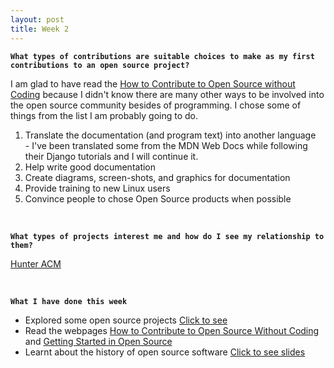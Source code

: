```yaml
---
layout: post
title: Week 2
---
```


**`What types of contributions are suitable choices to make as my first contributions to an open source project?`**  

I am glad to have read the [How to Contribute to Open Source without Coding](https://icontribute.wordpress.com/how-to-contribute-to-open-source-without-coding/) because I didn't know there are many other ways to be involved into the open source community besides of programming. I chose some of things from the list I am probably going to do.

  1. Translate the documentation (and program text) into another language  
    - I've been translated some from the MDN Web Docs while following their Django tutorials and I will continue it.
  2. Help write good documentation  
  3. Create diagrams, screen-shots, and graphics for documentation
  4. Provide training to new Linux users
  5. Convince people to chose Open Source products when possible
  
&nbsp;
&nbsp;
&nbsp;

**`What types of projects interest me and how do I see my relationship to them?`**

[Hunter ACM](https://www.hunteracm.org/)


&nbsp;
&nbsp;
&nbsp;

**`What I have done this week`**
  - Explored some open source projects [Click to see](https://github.com/hunter-college-ossd-fall-2019/nancydocode-weekly/blob/gh-pages/_posts/open-source-projects.md)
  - Read the webpages [How to Contribute to Open Source Without Coding](https://icontribute.wordpress.com/how-to-contribute-to-open-source-without-coding/) and [Getting Started in Open Source](https://blog.newrelic.com/engineering/open-source_gettingstarted/)
  - Learnt about the history of open source software [Click to see slides](http://www.compsci.hunter.cuny.edu/~sweiss/course_materials/csci395.86/slides/history.html#1)
